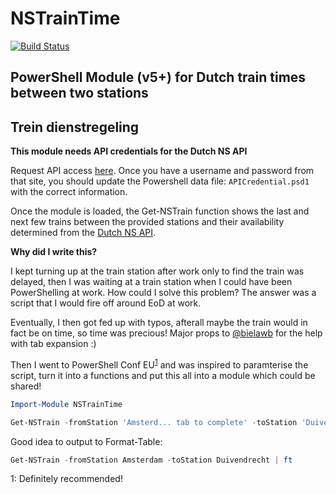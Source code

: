 # NSTrainTime 
[![Build Status](https://darkcrystal.visualstudio.com/_apis/public/build/definitions/3bfcd214-d277-4749-9b97-707e7a61b114/1/badge)](https://darkcrystal.visualstudio.com/NSTrainTime/_build/index?definitionId=1)

## PowerShell Module (v5+) for Dutch train times between two stations 
## Trein dienstregeling


**This module needs API credentials for the Dutch NS API**

Request API access [here](https://www.ns.nl/ews-aanvraagformulier/?0).
Once you have a username and password from that site, you should update the Powershell data file: `APICredential.psd1` with the correct information.

Once the module is loaded, the Get-NSTrain function shows the last and next few trains between the provided stations and their availability determined from the [Dutch NS API](https://www.ns.nl/en/travel-information/ns-api).  

**Why did I write this?**

I kept turning up at the train station after work only to find the train was delayed, then I was waiting at a train station when I could have been PowerShelling at work.  How could I solve this problem?  The answer was a script that I would fire off around EoD at work.

Eventually, I then got fed up with typos, afterall maybe the train would in fact be on time, so time was precious!  Major props to [@bielawb](https://github.com/bielawb) for the help with tab expansion :) 

Then I went to PowerShell Conf EU<sup>[1](#myfootnote1)</sup>  and was inspired to paramterise the script, turn it into a functions and put this all into a module which could be shared!


```powershell
Import-Module NSTrainTime

Get-NSTrain -fromStation 'Amsterd... tab to complete' -toStation 'Duiven... tab to complete'
```

Good idea to output to Format-Table:

```powershell
Get-NSTrain -fromStation Amsterdam -toStation Duivendrecht | ft
```


<a name="myfootnote1">1</a>: Definitely recommended!



